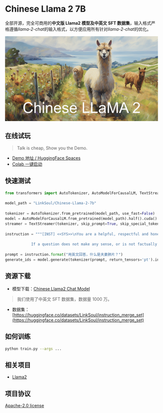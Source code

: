 # Chinese Llama 2 7B

全部开源，完全可商用的**中文版 Llama2 模型及中英文 SFT 数据集**，输入格式严格遵循*llama-2-chat*的输入格式，以方便应用所有针对*llama-2-chat*的优化。

![Chinese LLaMA2 7B](.github/preview.jpg)

## 在线试玩

> Talk is cheap, Show you the Demo.

- [Demo 地址 / HuggingFace Spaces](#)
- [Colab 一键启动](#)

## 快速测试
```python
from transformers import AutoTokenizer, AutoModelForCausalLM, TextStreamer

model_path = "LinkSoul/Chinese-Llama-2-7b"

tokenizer = AutoTokenizer.from_pretrained(model_path, use_fast=False)
model = AutoModelForCausalLM.from_pretrained(model_path).half().cuda()
streamer = TextStreamer(tokenizer, skip_prompt=True, skip_special_tokens=True)

instruction = """[INST] <<SYS>>\nYou are a helpful, respectful and honest assistant. Always answer as helpfully as possible, while being safe.  Your answers should not include any harmful, unethical, racist, sexist, toxic, dangerous, or illegal content. Please ensure that your responses are socially unbiased and positive in nature.

            If a question does not make any sense, or is not factually coherent, explain why instead of answering something not correct. If you don't know the answer to a question, please don't share false information.\n<</SYS>>\n\n{} [/INST]"""

prompt = instruction.format("用英文回答，什么是夫妻肺片？")
generate_ids = model.generate(tokenizer(prompt, return_tensors='pt').input_ids.cuda(), max_new_tokens=4096, streamer=streamer)
```

## 资源下载

- 模型下载：[Chinese Llama2 Chat Model](https://huggingface.co/LinkSoul/Chinese-Llama-2-7b)

> 我们使用了中英文 SFT 数据集，数据量 1000 万。

- 数据集：[https://huggingface.co/datasets/LinkSoul/instruction_merge_set](https://huggingface.co/datasets/LinkSoul/instruction_merge_set)

## 如何训练

```bash
python train.py --args ...
```

## 相关项目

- [Llama2](#)

## 项目协议

[Apache-2.0 license](https://github.com/LinkSoul-AI/Chinese-Llama-2-7b/blob/main/LICENSE)
